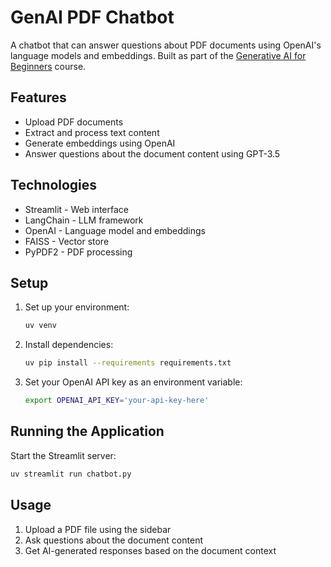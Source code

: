 # GenAI PDF Chatbot

A chatbot that can answer questions about PDF documents using OpenAI's language models and embeddings. Built as part of the [Generative AI for Beginners](https://udemy.com/course/generative-ai-for-beginners-b/) course.

## Features

- Upload PDF documents
- Extract and process text content
- Generate embeddings using OpenAI
- Answer questions about the document content using GPT-3.5

## Technologies

- Streamlit - Web interface
- LangChain - LLM framework
- OpenAI - Language model and embeddings
- FAISS - Vector store
- PyPDF2 - PDF processing

## Setup

1. Set up your environment:

   ```bash
   uv venv
   ```

2. Install dependencies:

   ```bash
   uv pip install --requirements requirements.txt
   ```

3. Set your OpenAI API key as an environment variable:

   ```bash
   export OPENAI_API_KEY='your-api-key-here'
   ```

## Running the Application

Start the Streamlit server:

   ```bash
   uv streamlit run chatbot.py
   ```

## Usage

1. Upload a PDF file using the sidebar
2. Ask questions about the document content
3. Get AI-generated responses based on the document context
